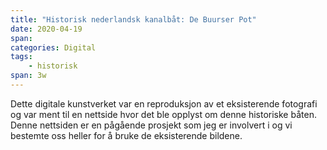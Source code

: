 ```yaml
---
title: "Historisk nederlandsk kanalbåt: De Buurser Pot"
date: 2020-04-19
span:
categories: Digital
tags: 
    - historisk
span: 3w
---
```

Dette digitale kunstverket var en reproduksjon av et eksisterende fotografi og var ment til en nettside hvor det ble opplyst om denne historiske båten. Denne nettsiden er en pågående prosjekt som jeg er involvert i og vi bestemte oss heller for å bruke de eksisterende bildene.